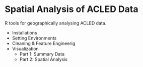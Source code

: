 # Spatial Analysis of ACLED Data
R tools for geographically analysing ACLED data.

* Installations
* Setting Environments
* Cleaning & Feature Engineerig
* Visualization
  - Part 1: Summary Data
  - Part 2: Spatial Analysis